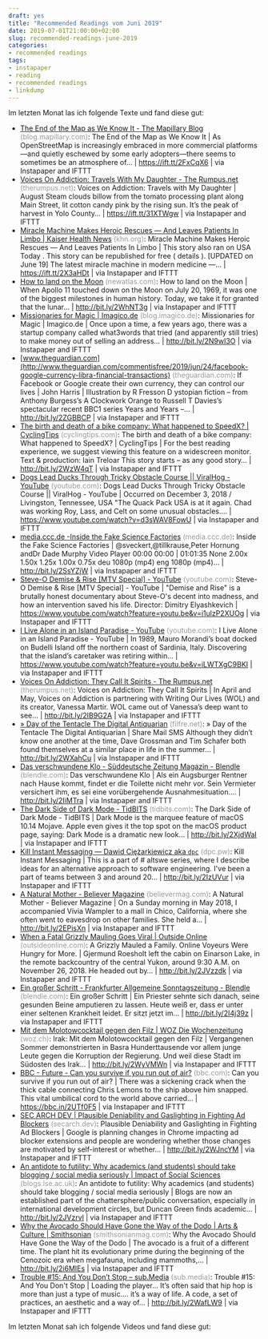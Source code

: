 ```yaml
---
draft: yes
title: "Recommended Readings vom Juni 2019"
date: 2019-07-01T21:00:00+02:00
slug: recommended-readings-june-2019
categories:
- recommended readings
tags:
- instapaper
- reading
- recommended readings
- linkdump
---
```


Im letzten Monat las ich folgende Texte und fand diese gut:

- [The End of the Map as We Know It - The Mapillary Blog](https://blog.mapillary.com/update/2019/06/26/end-of-maps-as-we-know-it.html) <span style="color: #999999;">(blog.mapillary.com)</span>: The End of the Map as We Know It | As OpenStreetMap is increasingly embraced in more commercial platforms—and quietly eschewed by some early adopters—there seems to sometimes be an atmosphere of… | https://ift.tt/2FxCqX6 | via Instapaper and IFTTT
- [Voices On Addiction: Travels With My Daughter - The Rumpus.net](https://therumpus.net/2017/10/voices-on-addiction-travels-with-my-daughter/) <span style="color: #999999;">(therumpus.net)</span>: Voices on Addiction: Travels with My Daughter | August Steam clouds billow from the tomato processing plant along Main Street, lit cotton candy pink by the rising sun. It’s the peak of harvest in Yolo County… | https://ift.tt/31XTWgw | via Instapaper and IFTTT
- [Miracle Machine Makes Heroic Rescues — And Leaves Patients In Limbo | Kaiser Health News](https://khn.org/news/miracle-machine-makes-heroic-rescues-and-leaves-patients-in-limbo/) <span style="color: #999999;">(khn.org)</span>: Miracle Machine Makes Heroic Rescues — And Leaves Patients In Limbo | This story also ran on USA Today . This story can be republished for free ( details ). [UPDATED on June 19] The latest miracle machine in modern medicine —… | https://ift.tt/2X3aHDt | via Instapaper and IFTTT
- [How to land on the Moon](https://newatlas.com/apollo-11-moon-landing/59108/) <span style="color: #999999;">(newatlas.com)</span>: How to land on the Moon | When Apollo 11 touched down on the Moon on July 20, 1969, it was one of the biggest milestones in human history. Today, we take it for granted that the lunar… | http://bit.ly/2WhNT3g | via Instapaper and IFTTT
- [Missionaries for Magic | Imagico.de](http://blog.imagico.de/missionaries-for-magic/) <span style="color: #999999;">(blog.imagico.de)</span>: Missionaries for Magic | Imagico.de | Once upon a time, a few years ago, there was a startup company called what3words that tried (and apparently still tries) to make money out of selling an address… | http://bit.ly/2N9wI3O | via Instapaper and IFTTT
- [www.theguardian.com](http://www.theguardian.com/commentisfree/2019/jun/24/facebook-google-currency-libra-financial-transactions) <span style="color: #999999;">(theguardian.com)</span>: If Facebook or Google create their own currency, they can control our lives | John Harris | Illustration by R Fresson D ystopian fiction – from Anthony Burgess’s A Clockwork Orange to Russell T Davies’s spectacular recent BBC1 series Years and Years –… | http://bit.ly/2ZGBBCP | via Instapaper and IFTTT
- [The birth and death of a bike company: What happened to SpeedX? | CyclingTips](https://cyclingtips.com/2019/06/what-happened-to-speedx/) <span style="color: #999999;">(cyclingtips.com)</span>: The birth and death of a bike company: What happened to SpeedX? | CyclingTips | For the best reading experience, we suggest viewing this feature on a widescreen monitor. Text & production: Iain Treloar This story starts – as any good story… | http://bit.ly/2WzW4qT | via Instapaper and IFTTT
- [Dogs Lead Ducks Through Tricky Obstacle Course || ViralHog - YouTube](https://www.youtube.com/watch?v=d3sWAV8FowU) <span style="color: #999999;">(youtube.com)</span>: Dogs Lead Ducks Through Tricky Obstacle Course || ViralHog - YouTube | Occurred on December 3, 2018 / Livingston, Tennessee, USA "The Quack Pack USA is at it again. Chad was working Roy, Lass, and Celt on some unusual obstacles.… | https://www.youtube.com/watch?v=d3sWAV8FowU | via Instapaper and IFTTT
- [media.ccc.de -Inside the Fake Science Factories](https://media.ccc.de/v/35c3-9744-inside_the_fake_science_factories) <span style="color: #999999;">(media.ccc.de)</span>: Inside the Fake Science Factories | @sveckert,@tillkrause,Peter Hornung andDr Dade Murphy Video Player 00:00 00:00 | 01:01:35 None 2.00x 1.50x 1.25x 1.00x 0.75x deu 1080p (mp4) eng 1080p (mp4)… | http://bit.ly/2SsYZjW | via Instapaper and IFTTT
- [Steve-O Demise &amp; Rise [MTV Special] - YouTube](https://www.youtube.com/watch?feature=youtu.be&amp;v=i1ulzP2XUOg) <span style="color: #999999;">(youtube.com)</span>: Steve-O Demise & Rise [MTV Special] - YouTube | "Demise and Rise" is a brutally honest documentary about Steve-O's decent into madness, and how an intervention saved his life. Director: Dimitry Elyashkevich | https://www.youtube.com/watch?feature=youtu.be&v=i1ulzP2XUOg | via Instapaper and IFTTT
- [I Live Alone in an Island Paradise - YouTube](https://www.youtube.com/watch?feature=youtu.be&amp;v=iLWTXgC9BKI) <span style="color: #999999;">(youtube.com)</span>: I Live Alone in an Island Paradise - YouTube | In 1989, Mauro Morandi’s boat docked on Budelli Island off the northern coast of Sardinia, Italy. Discovering that the island’s caretaker was retiring within… | https://www.youtube.com/watch?feature=youtu.be&v=iLWTXgC9BKI | via Instapaper and IFTTT
- [Voices On Addiction: They Call It Spirits - The Rumpus.net](https://therumpus.net/2019/04/voices-on-addiction-they-call-it-spirits/) <span style="color: #999999;">(therumpus.net)</span>: Voices on Addiction: They Call It Spirits | In April and May, Voices on Addiction is partnering with Writing Our Lives (WOL) and its creator, Vanessa Martír. WOL came out of Vanessa’s deep want to see… | http://bit.ly/2IB9G2A | via Instapaper and IFTTT
- [» Day of the Tentacle The Digital Antiquarian](https://www.filfre.net/2019/06/day-of-the-tentacle/) <span style="color: #999999;">(filfre.net)</span>: » Day of the Tentacle The Digital Antiquarian | Share Mail SMS Although they didn’t know one another at the time, Dave Grossman and Tim Schafer both found themselves at a similar place in life in the summer… | http://bit.ly/2WXahCu | via Instapaper and IFTTT
- [Das verschwundene Klo - Süddeutsche Zeitung Magazin - Blendle](https://blendle.com/item/bnl-szmagazin-20190607-dea7beda223) <span style="color: #999999;">(blendle.com)</span>: Das verschwundene Klo | Als ein Augsburger Rentner nach Hause kommt, findet er die Toilette nicht mehr vor. Sein Vermieter versichert ihm, es sei eine vorübergehende Ausnahmesituation.… | http://bit.ly/2IiMTra | via Instapaper and IFTTT
- [The Dark Side of Dark Mode - TidBITS](https://tidbits.com/2019/05/31/the-dark-side-of-dark-mode/) <span style="color: #999999;">(tidbits.com)</span>: The Dark Side of Dark Mode - TidBITS | Dark Mode is the marquee feature of macOS 10.14 Mojave. Apple even gives it the top spot on the macOS product page, saying: Dark Mode is a dramatic new look… | http://bit.ly/2XjdWaI | via Instapaper and IFTTT
- [Kill Instant Messaging — Dawid Ciężarkiewicz aka `dpc`](https://dpc.pw/kill-instant-messaging) <span style="color: #999999;">(dpc.pw)</span>: Kill Instant Messaging | This is a part of # altswe series, where I describe ideas for an alternative approach to software engineering. I've been a part of teams between 3 and around 20… | http://bit.ly/2IzUVur | via Instapaper and IFTTT
- [A Natural Mother - Believer Magazine](https://believermag.com/a-natural-mother/) <span style="color: #999999;">(believermag.com)</span>: A Natural Mother - Believer Magazine | On a Sunday morning in May 2018, I accompanied Vivia Wampler to a mall in Chico, California, where she often went to eavesdrop on other families. She held a… | http://bit.ly/2EPisXn | via Instapaper and IFTTT
- [When a Fatal Grizzly Mauling Goes Viral | Outside Online](https://www.outsideonline.com/2396854/grizzly-mauling-yukon) <span style="color: #999999;">(outsideonline.com)</span>: A Grizzly Mauled a Family. Online Voyeurs Were Hungry for More. | Gjermund Roesholt left the cabin on Einarson Lake, in the remote backcountry of the central Yukon, around 9:30 A.M. on November 26, 2018. He headed out by… | http://bit.ly/2JVzzdk | via Instapaper and IFTTT
- [Ein großer Schritt - Frankfurter Allgemeine Sonntagszeitung - Blendle](https://blendle.com/item/bnl-fas-20190602-357453457) <span style="color: #999999;">(blendle.com)</span>: Ein großer Schritt | Ein Priester sehnte sich danach, seine gesunden Beine amputieren zu lassen. Heute weiß er, dass er unter einer seltenen Krankheit leidet. Er sitzt jetzt im… | http://bit.ly/2I4j39z | via Instapaper and IFTTT
- [Mit dem Molotowcocktail gegen den Filz | WOZ Die Wochenzeitung](https://www.woz.ch/-9907) <span style="color: #999999;">(woz.ch)</span>: Irak: Mit dem Molotowcocktail gegen den Filz | Vergangenen Sommer demonstrierten in Basra Hunderttausende vor allem junge Leute gegen die Korruption der Regierung. Und weil diese Stadt im Südosten des Irak… | http://bit.ly/2WyVMWn | via Instapaper and IFTTT
- [BBC - Future - Can you survive if you run out of air?](http://www.bbc.com/future/story/20190423-the-man-who-ran-out-of-air-at-the-bottom-of-the-ocean) <span style="color: #999999;">(bbc.com)</span>: Can you survive if you run out of air? | There was a sickening crack when the thick cable connecting Chris Lemons to the ship above him snapped. This vital umbilical cord to the world above carried… | https://bbc.in/2UTf0F5 | via Instapaper and IFTTT
- [SEC ARCH DEV | Plausible Deniability and Gaslighting in Fighting Ad Blockers](https://secarch.dev/posts/plausible-deniability-and-gaslighting-in-fighting-ad-blockers/) <span style="color: #999999;">(secarch.dev)</span>: Plausible Deniability and Gaslighting in Fighting Ad Blockers | Google is planning changes in Chrome impacting ad blocker extensions and people are wondering whether those changes are motivated by self-interest or whether… | http://bit.ly/2WJncYM | via Instapaper and IFTTT
- [An antidote to futility: Why academics (and students) should take blogging / social media seriously | Impact of Social Sciences](https://blogs.lse.ac.uk/impactofsocialsciences/2015/10/26/why-academics-and-students-should-take-blogging-social-media-seriously/) <span style="color: #999999;">(blogs.lse.ac.uk)</span>: An antidote to futility: Why academics (and students) should take blogging / social media seriously | Blogs are now an established part of the chattersphere/public conversation, especially in international development circles, but Duncan Green finds academic… | http://bit.ly/2JVzrvl | via Instapaper and IFTTT
- [Why the Avocado Should Have Gone the Way of the Dodo | Arts &amp; Culture | Smithsonian](https://www.smithsonianmag.com/arts-culture/why-the-avocado-should-have-gone-the-way-of-the-dodo-4976527/) <span style="color: #999999;">(smithsonianmag.com)</span>: Why the Avocado Should Have Gone the Way of the Dodo | The avocado is a fruit of a different time. The plant hit its evolutionary prime during the beginning of the Cenozoic era when megafauna, including mammoths,… | http://bit.ly/2i6MIEs | via Instapaper and IFTTT
- [Trouble #15: And You Don’t Stop – sub.Media](https://sub.media/video/trouble-15-and-you-dont-stop/) <span style="color: #999999;">(sub.media)</span>: Trouble #15: And You Don't Stop | Loading the player... It’s often said that hip hop is more than just a type of music…. it’s a way of life. A code, a set of practices, an aesthetic and a way of… | http://bit.ly/2WafLW9 | via Instapaper and IFTTT

Im letzten Monat sah ich folgende Videos und fand diese gut:

